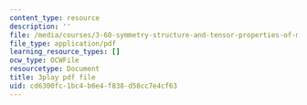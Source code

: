 ```yaml
---
content_type: resource
description: ''
file: /media/courses/3-60-symmetry-structure-and-tensor-properties-of-materials-fall-2005/cd6300fc1bc4b6e4f838d58cc7e4cf63_2dms7bxzoXk.pdf
file_type: application/pdf
learning_resource_types: []
ocw_type: OCWFile
resourcetype: Document
title: 3play pdf file
uid: cd6300fc-1bc4-b6e4-f838-d58cc7e4cf63
---
```

